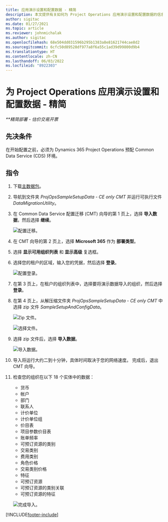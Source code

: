 ```yaml
---
title: 应用演示设置和配置数据 - 精简
description: 本文提供有关如何为 Project Operations 应用演示设置和配置数据的信息。
author: sigitac
ms.date: 01/27/2021
ms.topic: article
ms.reviewer: johnmichalak
ms.author: sigitac
ms.openlocfilehash: 68e504dd031596b295b1383a8e81621744cae8d2
ms.sourcegitcommit: 6cfc50d89528df977a8f6a55c1ad39d99800d9b4
ms.translationtype: HT
ms.contentlocale: zh-CN
ms.lasthandoff: 06/03/2022
ms.locfileid: "8922303"
---
```

# <a name="apply-demo-setup-and-configuration-data-for-project-operations---lite"></a>为 Project Operations 应用演示设置和配置数据 - 精简 

_**精简部署 - 估价交易开票_



## <a name="prerequisites"></a>先决条件

在开始配置之前，必须为 Dynamics 365 Project Operations 预配 Common Data Service (CDS) 环境。


## <a name="instructions"></a>指令

1. 下载[主数据包](https://download.microsoft.com/download/3/4/1/341bf279-a64f-4baa-af31-ce624859b518/ProjOpsSampleSetupData-%20CE%20only.zip)。 
2. 导航到文件夹 *ProjOpsSampleSetupData - CE only CMT* 并运行可执行文件 *DataMigrationUtility*。
3. 在 Common Data Service 配置迁移 (CMT) 向导的第 1 页上，选择 **导入数据**，然后选择 **继续**。

    ![配置迁移。](./media/1ConfigurationMigration.png)

4. 在 CMT 向导的第 2 页上，选择 **Microsoft 365** 作为 **部署类型**。
5. 选择 **显示可用组织列表** 和 **显示高级** 复选框。
6. 选择您的租户的区域，输入您的凭据，然后选择 **登录**。

   ![配置登录。](./media/2ConfigurationSignin.png)

7. 在第 3 页上，在租户的组织列表中，选择要将演示数据导入的组织，然后选择 **登录**。
8. 在第 4 页上，从解压缩文件夹 *ProjOpsSampleSetupData - CE only CMT* 中选择 zip 文件 *SampleSetupAndConfigData*。

   ![Zip 文件。](./media/3ZipFile.png)

   ![选择文件。](./media/4SelectAFile.png)

9. 选择 zip 文件后，选择 **导入数据**。

   ![导入数据。](./media/5ImportData.png)

10. 导入将运行大约二到十分钟，具体时间取决于您的网络速度。 完成后，退出 CMT 向导。 
11. 检查您的组织在以下 18 个实体中的数据：

    -   货币
    -   帐户​​
    -   部门
    -   联系人​​
    -   计价单位
    -   计价单位组
    -   价目表
    -   项目参数价目表 
    -   账单频率
    -   可预订资源的类别
    -   交易类别
    -   费用类别
    -   角色价格
    -   交易类别价格
    -   特征
    -   可预订资源
    -   可预订资源的类别关联
    -   可预订资源的特征

    ![完成导入。](./media/6CompleteImport.png)


[!INCLUDE[footer-include](../includes/footer-banner.md)]
